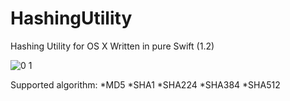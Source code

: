 # HashingUtility
Hashing Utility for OS X
Written in pure Swift (1.2)


![0 1](https://cloud.githubusercontent.com/assets/894072/6676873/7da6ccd6-cc2b-11e4-9843-42ca717416c6.png)

Supported algorithm:
*MD5
*SHA1
*SHA224
*SHA384
*SHA512

